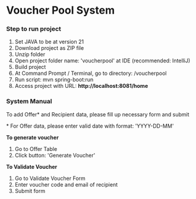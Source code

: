<h1>Voucher Pool System</h1>

<h3>Step to run project</h3>
<ol>
  <li>Set JAVA to be at version 21</li>
  <li>Download project as ZIP file</li>
  <li>Unzip folder</li>
  <li>Open project folder name: 'voucherpool' at IDE (recommended: IntelliJ)</li>
  <li>Build project</li>
  <li>At Command Prompt / Terminal, go to directory: /voucherpool</li>
  <li>Run script: mvn spring-boot:run</li>
  <li>Access project with URL: <b>http://localhost:8081/home</b></li>
</ol>


<h3>System Manual</h3>
<p>To add Offer* and Recipient data, please fill up necessary form and submit </p>
<p>* For Offer data, please enter valid date with format: 'YYYY-DD-MM'</p>

<p><b>To generate voucher</b></p>
<ol>
  <li>Go to Offer Table</li>
  <li>Click button: 'Generate Voucher'</li>
</ol>

<p><b>To Validate Voucher</b></p>
<ol>
  <li>Go to Validate Voucher Form</li>
  <li>Enter voucher code and email of recipient</li>
  <li>Submit form</li>
</ol>
